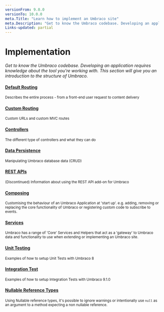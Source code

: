 ```yaml
---
versionFrom: 9.0.0
versionTo: 10.0.0
meta.Title: "Learn how to implement an Umbraco site"
meta.Description: "Get to know the Umbraco codebase. Developing an application requires knowledge about the tool you're working with. This section will give you an introduction to the structure of Umbraco."
Links-updated: partial
---
```

# Implementation

*Get to know the Umbraco codebase. Developing an application requires knowledge about the tool you're working with. This section will give you an introduction to the structure of Umbraco.*

<div class="row implementation">
    <div class="col-sm-12"></div>
</div>

<div class="row">
    <div class="col-xs-3 point">
    </div>
    <div class="col-xs-3">
        <span class="dot big icon-Forking">
            <span class="line v-line"></span>
            <span class="line h-line"></span>
        </span>
    </div>
    <div class="col-xs-9">
        <div class="row explain">
            <div class="col-xs-12">
                <h4 class="text-right"><a href="Default-Routing/">Default Routing</a></h4>
                <small>Describes the entire process - from a front-end user request to content delivery</small>
            </div>
        </div>
    </div>
</div>
<div class="row">
    <div class="col-xs-3">
        <span class="dot big icon-Directions-alt">
            <span class="line v-line top"></span>
            <span class="line v-line"></span>
            <span class="line h-line"></span>
        </span>
    </div>
    <div class="col-xs-9">
        <div class="row explain">
            <div class="col-xs-12">
                <h4 class="text-right"><a href="Custom-Routing/">Custom Routing</a></h4>
                <small>Custom URLs and custom MVC routes</small>
            </div>
        </div>
    </div>
</div>
<div class="row">
    <div class="col-xs-3">
        <span class="dot big icon-Circuits">
            <span class="line v-line top"></span>
            <span class="line v-line"></span>
            <span class="line h-line"></span>
        </span>
    </div>
    <div class="col-xs-9">
        <div class="row explain">
            <div class="col-xs-12">
                <h4 class="text-right"><a href="Controllers/">Controllers</a></h4>
                <small>The different type of controllers and what they can do</small>
            </div>
        </div>
    </div>
</div>
<div class="row">
    <div class="col-xs-3">
        <span class="dot big icon-Server-alt">
            <span class="line v-line top"></span>
            <span class="line h-line"></span>
            <span class="line v-line"></span>
        </span>
    </div>
    <div class="col-xs-9">
        <div class="row explain">
            <div class="col-xs-12">
                <h4 class="text-right"><a href="Data-Persistence/">Data Persistence</a></h4>
                <small>Manipulating Umbraco database data (CRUD)</small>
            </div>
        </div>
    </div>
</div>
<div class="row">
    <div class="col-xs-3">
        <span class="dot big icon-Globe">
            <span class="line v-line top"></span>
            <span class="line v-line"></span>
            <span class="line h-line"></span>
        </span>
    </div>
    <div class="col-xs-9">
        <div class="row explain">
            <div class="col-xs-12">
                <h4 class="text-right"><a href="Rest-Api/">REST APIs</a></h4>
                <small>(Discontinued) Information about using the REST API add-on for Umbraco</small>
            </div>
        </div>
    </div>
 </div>
 <div class="row">
    <div class="col-xs-3">
        <span class="dot big icon-Mailbox">
            <span class="line v-line top"></span>
            <span class="line v-line"></span>
            <span class="line h-line"></span>
        </span>
    </div>
    <div class="col-xs-9">
        <div class="row explain">
            <div class="col-xs-12">
                <h4 class="text-right"><a href="Composing/index">Composing</a></h4>
                <small>Customising the behaviour of an Umbraco Application at 'start up'. e.g. adding, removing or replacing the core functionality of Umbraco or registering custom code to subscribe to events.</small>
            </div>
        </div>
    </div>
</div>
<div class="row">
    <div class="col-xs-3">
        <span class="dot big icon-Server">
            <span class="line v-line top"></span>
            <span class="line v-line"></span>
            <span class="line h-line"></span>
        </span>
    </div>
    <div class="col-xs-9">
        <div class="row explain">
            <div class="col-xs-12">
                <h4 class="text-right"><a href="Services/index">Services</a></h4>
                <small>Umbraco has a range of 'Core' Services and Helpers that act as a 'gateway' to Umbraco data and functionality to use when extending or implementing an Umbraco site.</small>
            </div>
        </div>
    </div>
</div>
<div class="row">
    <div class="col-xs-3">
        <span class="dot big icon-Settings">
            <span class="line v-line top"></span>
            <span class="line v-line"></span>
            <span class="line h-line"></span>
        </span>
    </div>
    <div class="col-xs-9">
        <div class="row explain">
            <div class="col-xs-12">
                <h4 class="text-right"><a href="Unit-Testing/">Unit Testing</a></h4>
                <small>Examples of how to setup Unit Tests with Umbraco 8</small>
            </div>
        </div>
    </div>
</div>
<div class="row">
    <div class="col-xs-3">
        <span class="dot big icon-Infinity">
            <span class="line v-line top"></span>
            <span class="line v-line"></span>
            <span class="line h-line"></span>
        </span>
    </div>
    <div class="col-xs-9">
        <div class="row explain">
            <div class="col-xs-12">
                <h4 class="text-right"><a href="Integration-Testing/">Integration Test</a></h4>
                <small>Examples of how to setup Integration Tests with Umbraco 9.1.0</small>
            </div>
        </div>
    </div>
</div>
<div class="row">
    <div class="col-xs-3">
        <span class="dot big icon-Navigation">
            <span class="line v-line top"></span>
            <span class="line h-line"></span>
        </span>
    </div>
    <div class="col-xs-9">
        <div class="row explain">
            <div class="col-xs-12">
                <h4 class="text-right"><a href="Nullable-Reference-Types/">Nullable Reference Types</a></h4>
                <small>Using Nullable reference types, it's possible to ignore warnings or intentionally use <code>null</code> as an argument to a method expecting a non nullable reference.</small>
            </div>
        </div>
    </div>
</div>
